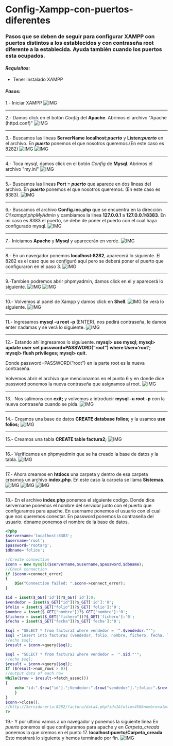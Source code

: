 # Config-Xampp-con-puertos-diferentes

### Pasos que se deben de seguir para configurar XAMPP con puertos distintos a los establecidos y con contraseña root diferente a la establecida. Ayuda también cuando los puertos esta ocupados.

#### _Requisitos:_
* Tener instalado XAMPP

#### _Pasos:_
1.- Iniciar XAMPP
![IMG](Images/Inicio_xampp.png)
***

2.- Damos click en el botón _Config_ del **Apache**. Abrimos el archivo "Apache (httpd.conf)"
![IMG](Images/Config1.png)
***

3.-	Buscamos las lineas **ServerName localhost:_puerto_** y **Listen:_puerto_** en el archivo. En **_puerto_** ponemos el que nosotros queremos.(En este caso es 8282)
![IMG](Images/Config2.png)
![IMG](Images/Config3.png)
***

4.- Toca mysql, damos click en el botón _Config_ de **Mysql**. Abrimos el archivo "my.ini"
![IMG](Images/Config4.png)
***

5.- Buscamos las lineas **Port  = _puerto_** que aparece en dos líneas del archivo. En **_puerto_** ponemos el que nosotros queremos. (En este caso es 8383).
![IMG](Images/Config5.png)
***

6.- Buscamos el archivo **Config.inc.php** que se encuentra en la dirección _C:\xampp\phpMyAdmin_ y cambiamos la linea **127.0.0.1** a **127.0.0.1:8383**. En mi caso es 8383 el puerto, se debe de poner el puerto con el cual haya configurado mysql.
![IMG](Images/Config.inic.png)

***
7.- Iniciamos **Apache** y **Mysql** y aparecerán en verde.
![IMG](Images/Xampp.png)

***
8.- En un navegador ponemos **localhost:8282**, aparecerá lo siguiente. El 8282 es el caso que se configuró aquí pero se deberá poner el puerto que configuraron en el paso 3.
![IMG](Images/localhost.png)

***
9.-Tambien podremos abrir phpmyadmin, damos click en el y aparecerá lo siguiente.
![IMG](Images/phpmyadmin1.png)
![IMG](Images/phpmyadmin2.png)

***
10.- Volvemos al panel de Xampp y damos click en **Shell**.
![IMG](Images/Shell.jpg)
Se verá lo siguiente.
![IMG](Images/Shell2.png)

***
11.- Ingresamos **mysql -u root -p** (ENTER), nos pedirá contraseña, le damos enter nadamas y se verá lo siguiente.
![IMG](Images/root1.png)

***
12.- Estando ahí ingresamos lo siguiuente.
**mysql> use mysql;
mysql> update user set password=PASSWORD(“root”) where User=’root’;
mysql> flush privileges;
mysql> quit.**

Donde password=PASSWORD(“root”) en la parte root es la nueva contraseña.

Volvemos abrir el archivo que mencionamos en el punto 6 y en donde dice password ponemos la nueva contraseña que asignamos al root.
![IMG](Images/pass.png)
***
13.- Nos salimons con **exit;** y volvemos a introducir **mysql -u root -p** con la nueva contraseña cuando se pida.
![IMG](Images/root2.png)

***
14.- Creamos una base de datos **CREATE database folios;** y la usamos **use folios;**
![IMG](Images/root3.png)

***
15.- Creamos una tabla **CREATE table factura2;**
![IMG](Images/tabla.png)

***
16.- Verificamos en phpmyadmin que se ha creado la base de datos y la tabla.
![IMG](Images/show.png)

***
17.- Ahora creamos en **htdocs** una carpeta y dentro de esa carpeta creamos un archivo **index.php**. En este caso la carpeta se llama **Sistemas**.
![IMG](Images/Carpeta1.png)
![IMG](Images/Carpeta2.png)
![IMG](Images/Carpeta3.png)

***
18.- En el archivo **index.php** ponemos el siguiente codigo. Donde dice servername ponemos el nombre del servidor junto con el puerto que configuramos para apache.
En username ponemos el usuario con el cual que nos queremos conectar.
En password ponemos la contraseña del usuario.
dbname ponemos el nombre de la base de datos.
```php
<?php
$servername='localhost:8383';
$username='root';
$password='rootarg';
$dbname='folios';

//Create connection
$conn = new mysqli($servername,$username,$password,$dbname);
//Check connection
if ($conn->connect_error)
{
	Die("Connection failed: ".$conn->connect_error);
}

$id = isset($_GET['id'])?$_GET['id']:0;
$vendedor = isset($_GET["id"])?$_GET['id']:'0';
$folio = isset($_GET["folio"])?$_GET['folio']:'0';
$nombre = isset($_GET["nombre"])?$_GET['nombre']:'0';
$fichero = isset($_GET["fichero"])?$_GET['fichero']:'0';
$fecha = isset($_GET["fecha"])?$_GET['fecha']:'0';

$sql = "SELECT * from factura2 where vendedor = '".$vendedor."'";
$sql ="insert into factura2 (vendedor, folio, nombre, fichero, fecha, log) values ($vendedor,$folio,'$nombre','$fichero','$fecha', now())";
//echo $sql;
$result = $conn->query($sql);

$sql = "SELECT * from factura2 where vendedor = '".$id."'";
//echo $sql;
$result = $conn->query($sql);
If ($result->num_rows > 0){
//output data of each row
While($row = $result->fetch_assoc())
{
	echo "id:".$row["id"].";Vendedor:".$row["vendedor"].";folio:".$row["folio"].";nombre:".$row["nombre"].";fichero:".$row["fichero"].";fecha:".$row["fecha"].";log:".$row["log"]."<br>";
	}
}
$conn->close();
//http://Servidorerla:8282/factura/data4.php?id=1&folio=456&nombre=alma&fichero=reads.pdf&fecha=2019/01/30
?>
```
19.- Y por ultimo vamos a un navegador y ponemos la siguiente línea
En _puerto_ ponemos el que configuramos para apache y en _Carpeta_creada_ ponemos la que cremos en el punto 17.
**localhost:puerto/Carpeta_creada**
Esto mostrará lo siguiente y hemos terminado por fin.
![IMG](Images/Final.png)